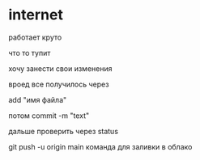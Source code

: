 # internet

работает круто

что то тупит

 хочу занести свои изменения

 вроед все получилось через 

 add "имя файла" 

 потом commit -m "text"

 дальше проверить через status

git push -u origin main команда для заливки в облако
